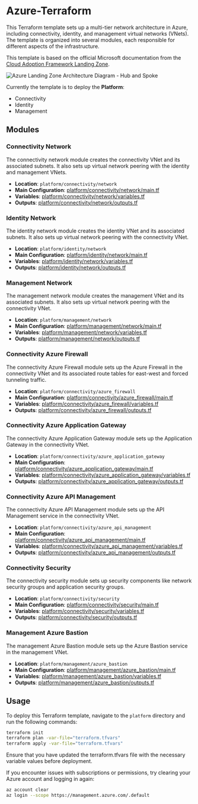 # Azure-Terraform

This Terraform template sets up a multi-tier network architecture in Azure, including connectivity, identity, and management virtual networks (VNets). The template is organized into several modules, each responsible for different aspects of the infrastructure.

This template is based on the official Microsoft documentation from the [Cloud Adoption Framework Landing Zone](https://learn.microsoft.com/en-us/azure/cloud-adoption-framework/ready/landing-zone/).

![Azure Landing Zone Architecture Diagram - Hub and Spoke](https://learn.microsoft.com/en-us/azure/cloud-adoption-framework/ready/enterprise-scale/media/azure-landing-zone-architecture-diagram-hub-spoke.svg)

Currently the template is to deploy the **Platform**:
- Connectivity
- Identity
- Management


## Modules

### Connectivity Network

The connectivity network module creates the connectivity VNet and its associated subnets. It also sets up virtual network peering with the identity and management VNets.

- **Location**: `platform/connectivity/network`
- **Main Configuration**: [platform/connectivity/network/main.tf](platform/connectivity/network/main.tf)
- **Variables**: [platform/connectivity/network/variables.tf](platform/connectivity/network/variables.tf)
- **Outputs**: [platform/connectivity/network/outputs.tf](platform/connectivity/network/outputs.tf)

### Identity Network

The identity network module creates the identity VNet and its associated subnets. It also sets up virtual network peering with the connectivity VNet.

- **Location**: `platform/identity/network`
- **Main Configuration**: [platform/identity/network/main.tf](platform/identity/network/main.tf)
- **Variables**: [platform/identity/network/variables.tf](platform/identity/network/variables.tf)
- **Outputs**: [platform/identity/network/outputs.tf](platform/identity/network/outputs.tf)

### Management Network

The management network module creates the management VNet and its associated subnets. It also sets up virtual network peering with the connectivity VNet.

- **Location**: `platform/management/network`
- **Main Configuration**: [platform/management/network/main.tf](platform/management/network/main.tf)
- **Variables**: [platform/management/network/variables.tf](platform/management/network/variables.tf)
- **Outputs**: [platform/management/network/outputs.tf](platform/management/network/outputs.tf)

### Connectivity Azure Firewall

The connectivity Azure Firewall module sets up the Azure Firewall in the connectivity VNet and its associated route tables for east-west and forced tunneling traffic.

- **Location**: `platform/connectivity/azure_firewall`
- **Main Configuration**: [platform/connectivity/azure_firewall/main.tf](platform/connectivity/azure_firewall/main.tf)
- **Variables**: [platform/connectivity/azure_firewall/variables.tf](platform/connectivity/azure_firewall/variables.tf)
- **Outputs**: [platform/connectivity/azure_firewall/outputs.tf](platform/connectivity/azure_firewall/outputs.tf)

### Connectivity Azure Application Gateway

The connectivity Azure Application Gateway module sets up the Application Gateway in the connectivity VNet.

- **Location**: `platform/connectivity/azure_application_gateway`
- **Main Configuration**: [platform/connectivity/azure_application_gateway/main.tf](platform/connectivity/azure_application_gateway/main.tf)
- **Variables**: [platform/connectivity/azure_application_gateway/variables.tf](platform/connectivity/azure_application_gateway/variables.tf)
- **Outputs**: [platform/connectivity/azure_application_gateway/outputs.tf](platform/connectivity/azure_application_gateway/outputs.tf)

### Connectivity Azure API Management

The connectivity Azure API Management module sets up the API Management service in the connectivity VNet.

- **Location**: `platform/connectivity/azure_api_management`
- **Main Configuration**: [platform/connectivity/azure_api_management/main.tf](platform/connectivity/azure_api_management/main.tf)
- **Variables**: [platform/connectivity/azure_api_management/variables.tf](platform/connectivity/azure_api_management/variables.tf)
- **Outputs**: [platform/connectivity/azure_api_management/outputs.tf](platform/connectivity/azure_api_management/outputs.tf)

### Connectivity Security

The connectivity security module sets up security components like network security groups and application security groups.

- **Location**: `platform/connectivity/security`
- **Main Configuration**: [platform/connectivity/security/main.tf](platform/connectivity/security/main.tf)
- **Variables**: [platform/connectivity/security/variables.tf](platform/connectivity/security/variables.tf)
- **Outputs**: [platform/connectivity/security/outputs.tf](platform/connectivity/security/outputs.tf)

### Management Azure Bastion

The management Azure Bastion module sets up the Azure Bastion service in the management VNet.

- **Location**: `platform/management/azure_bastion`
- **Main Configuration**: [platform/management/azure_bastion/main.tf](platform/management/azure_bastion/main.tf)
- **Variables**: [platform/management/azure_bastion/variables.tf](platform/management/azure_bastion/variables.tf)
- **Outputs**: [platform/management/azure_bastion/outputs.tf](platform/management/azure_bastion/outputs.tf)

## Usage

To deploy this Terraform template, navigate to the `platform` directory and run the following commands:
```sh
terraform init
terraform plan -var-file="terraform.tfvars"
terraform apply -var-file="terraform.tfvars"
```

Ensure that you have updated the terraform.tfvars file with the necessary variable values before deployment.

If you encounter issues with subscriptions or permissions, try clearing your Azure account and logging in again:
```sh
az account clear
az login --scope https://management.azure.com/.default
```